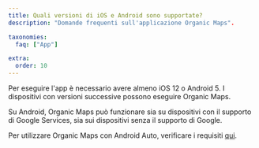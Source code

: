 ```yaml
---
title: Quali versioni di iOS e Android sono supportate?
description: "Domande frequenti sull'applicazione Organic Maps".

taxonomies:
  faq: ["App"]

extra:
  order: 10
---
```


Per eseguire l'app è necessario avere almeno iOS 12 o Android 5. I dispositivi con versioni successive possono eseguire Organic Maps.

Su Android, Organic Maps può funzionare sia su dispositivi con il supporto di Google Services, sia sui dispositivi senza il supporto di Google.

Per utilizzare Organic Maps con Android Auto, verificare i requisiti [qui](../come-usare-android-auto/).